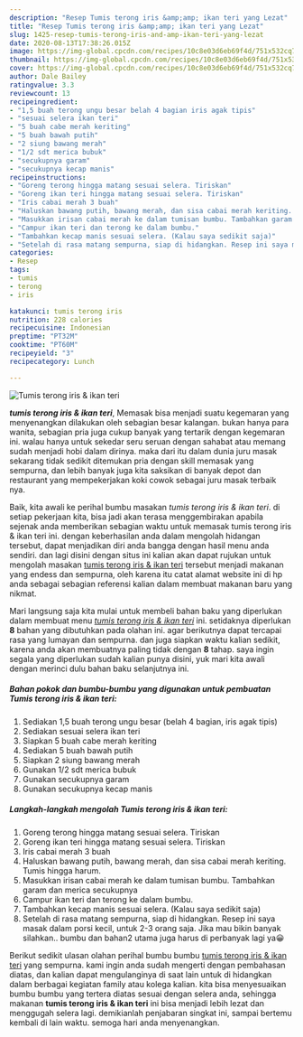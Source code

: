 ```yaml
---
description: "Resep Tumis terong iris &amp;amp; ikan teri yang Lezat"
title: "Resep Tumis terong iris &amp;amp; ikan teri yang Lezat"
slug: 1425-resep-tumis-terong-iris-and-amp-ikan-teri-yang-lezat
date: 2020-08-13T17:38:26.015Z
image: https://img-global.cpcdn.com/recipes/10c8e03d6eb69f4d/751x532cq70/tumis-terong-iris-ikan-teri-foto-resep-utama.jpg
thumbnail: https://img-global.cpcdn.com/recipes/10c8e03d6eb69f4d/751x532cq70/tumis-terong-iris-ikan-teri-foto-resep-utama.jpg
cover: https://img-global.cpcdn.com/recipes/10c8e03d6eb69f4d/751x532cq70/tumis-terong-iris-ikan-teri-foto-resep-utama.jpg
author: Dale Bailey
ratingvalue: 3.3
reviewcount: 13
recipeingredient:
- "1,5 buah terong ungu besar belah 4 bagian iris agak tipis"
- "sesuai selera ikan teri"
- "5 buah cabe merah keriting"
- "5 buah bawah putih"
- "2 siung bawang merah"
- "1/2 sdt merica bubuk"
- "secukupnya garam"
- "secukupnya kecap manis"
recipeinstructions:
- "Goreng terong hingga matang sesuai selera. Tiriskan"
- "Goreng ikan teri hingga matang sesuai selera. Tiriskan"
- "Iris cabai merah 3 buah"
- "Haluskan bawang putih, bawang merah, dan sisa cabai merah keriting. Tumis hingga harum."
- "Masukkan irisan cabai merah ke dalam tumisan bumbu. Tambahkan garam dan merica secukupnya"
- "Campur ikan teri dan terong ke dalam bumbu."
- "Tambahkan kecap manis sesuai selera. (Kalau saya sedikit saja)"
- "Setelah di rasa matang sempurna, siap di hidangkan. Resep ini saya masak dalam porsi kecil, untuk 2-3 orang saja. Jika mau bikin banyak silahkan.. bumbu dan bahan2 utama juga harus di perbanyak lagi ya😀"
categories:
- Resep
tags:
- tumis
- terong
- iris

katakunci: tumis terong iris 
nutrition: 228 calories
recipecuisine: Indonesian
preptime: "PT32M"
cooktime: "PT60M"
recipeyield: "3"
recipecategory: Lunch

---
```



![Tumis terong iris &amp; ikan teri](https://img-global.cpcdn.com/recipes/10c8e03d6eb69f4d/751x532cq70/tumis-terong-iris-ikan-teri-foto-resep-utama.jpg)

<b><i>tumis terong iris &amp; ikan teri</i></b>, Memasak bisa menjadi suatu kegemaran yang menyenangkan dilakukan oleh sebagian besar kalangan. bukan hanya para wanita, sebagian pria juga cukup banyak yang tertarik dengan kegemaran ini. walau hanya untuk sekedar seru seruan dengan sahabat atau memang sudah menjadi hobi dalam dirinya. maka dari itu dalam dunia juru masak sekarang tidak sedikit ditemukan pria dengan skill memasak yang sempurna, dan lebih banyak juga kita saksikan di banyak depot dan restaurant yang mempekerjakan koki cowok sebagai juru masak terbaik nya.



Baik, kita awali ke perihal bumbu masakan <i>tumis terong iris &amp; ikan teri</i>. di setiap pekerjaan kita, bisa jadi akan terasa menggembirakan apabila sejenak anda memberikan sebagian waktu untuk memasak tumis terong iris &amp; ikan teri ini. dengan keberhasilan anda dalam mengolah hidangan tersebut, dapat menjadikan diri anda bangga dengan hasil menu anda sendiri. dan lagi disini dengan situs ini kalian akan dapat rujukan untuk mengolah masakan <u>tumis terong iris &amp; ikan teri</u> tersebut menjadi makanan yang endess dan sempurna, oleh karena itu catat alamat website ini di hp anda sebagai sebagian referensi kalian dalam membuat makanan baru yang nikmat.


Mari langsung saja kita mulai untuk membeli bahan baku yang diperlukan dalam membuat menu <u><i>tumis terong iris &amp; ikan teri</i></u> ini. setidaknya diperlukan <b>8</b> bahan yang dibutuhkan pada olahan ini. agar berikutnya dapat tercapai rasa yang lumayan dan sempurna. dan juga siapkan waktu kalian sedikit, karena anda akan membuatnya paling tidak dengan <b>8</b> tahap. saya ingin segala yang diperlukan sudah kalian punya disini, yuk mari kita awali dengan merinci dulu bahan baku selanjutnya ini.

<!--inarticleads1-->

##### Bahan pokok dan bumbu-bumbu yang digunakan untuk pembuatan Tumis terong iris &amp; ikan teri:

1. Sediakan 1,5 buah terong ungu besar (belah 4 bagian, iris agak tipis)
1. Sediakan sesuai selera ikan teri
1. Siapkan 5 buah cabe merah keriting
1. Sediakan 5 buah bawah putih
1. Siapkan 2 siung bawang merah
1. Gunakan 1/2 sdt merica bubuk
1. Gunakan secukupnya garam
1. Gunakan secukupnya kecap manis




<!--inarticleads2-->

##### Langkah-langkah mengolah Tumis terong iris &amp; ikan teri:

1. Goreng terong hingga matang sesuai selera. Tiriskan
1. Goreng ikan teri hingga matang sesuai selera. Tiriskan
1. Iris cabai merah 3 buah
1. Haluskan bawang putih, bawang merah, dan sisa cabai merah keriting. Tumis hingga harum.
1. Masukkan irisan cabai merah ke dalam tumisan bumbu. Tambahkan garam dan merica secukupnya
1. Campur ikan teri dan terong ke dalam bumbu.
1. Tambahkan kecap manis sesuai selera. (Kalau saya sedikit saja)
1. Setelah di rasa matang sempurna, siap di hidangkan. Resep ini saya masak dalam porsi kecil, untuk 2-3 orang saja. Jika mau bikin banyak silahkan.. bumbu dan bahan2 utama juga harus di perbanyak lagi ya😀




Berikut sedikit ulasan olahan perihal bumbu bumbu <u>tumis terong iris &amp; ikan teri</u> yang sempurna. kami ingin anda sudah mengerti dengan pembahasan diatas, dan kalian dapat mengulanginya di saat lain untuk di hidangkan dalam berbagai kegiatan family atau kolega kalian. kita bisa menyesuaikan bumbu bumbu yang tertera diatas sesuai dengan selera anda, sehingga makanan <b>tumis terong iris &amp; ikan teri</b> ini bisa menjadi lebih lezat dan menggugah selera lagi. demikianlah penjabaran singkat ini, sampai bertemu kembali di lain waktu. semoga hari anda menyenangkan.
